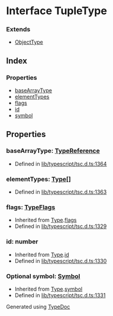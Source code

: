 # Interface TupleType


### Extends
* [ObjectType](ts.objecttype.md)

## Index

### Properties
* [baseArrayType](ts.tupletype.md#basearraytype)
* [elementTypes](ts.tupletype.md#elementtypes)
* [flags](ts.tupletype.md#flags)
* [id](ts.tupletype.md#id)
* [symbol](ts.tupletype.md#symbol)

## Properties

### baseArrayType: [TypeReference](ts.typereference.md)

* Defined in [lib/typescript/tsc.d.ts:1364](https://github.com/kimamula/typedoc/blob/HEAD/src/lib/typescript/tsc.d.ts#L1364)


### elementTypes: [Type](ts.type.md)[]

* Defined in [lib/typescript/tsc.d.ts:1363](https://github.com/kimamula/typedoc/blob/HEAD/src/lib/typescript/tsc.d.ts#L1363)


### flags: [TypeFlags](../enums/ts.typeflags.md)

* Inherited from [Type](ts.type.md).[flags](ts.type.md#flags)
* Defined in [lib/typescript/tsc.d.ts:1329](https://github.com/kimamula/typedoc/blob/HEAD/src/lib/typescript/tsc.d.ts#L1329)


### id: number

* Inherited from [Type](ts.type.md).[id](ts.type.md#id)
* Defined in [lib/typescript/tsc.d.ts:1330](https://github.com/kimamula/typedoc/blob/HEAD/src/lib/typescript/tsc.d.ts#L1330)


### Optional symbol: [Symbol](ts.symbol.md)

* Inherited from [Type](ts.type.md).[symbol](ts.type.md#symbol)
* Defined in [lib/typescript/tsc.d.ts:1331](https://github.com/kimamula/typedoc/blob/HEAD/src/lib/typescript/tsc.d.ts#L1331)



Generated using [TypeDoc](http://typedoc.io)
